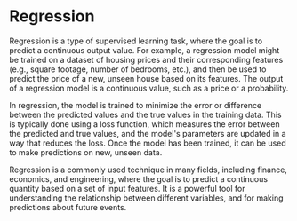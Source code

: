 # Regression

Regression is a type of supervised learning task, where the goal is to predict a continuous output value. For example, a regression model might be trained on a dataset of housing prices and their corresponding features (e.g., square footage, number of bedrooms, etc.), and then be used to predict the price of a new, unseen house based on its features. The output of a regression model is a continuous value, such as a price or a probability.

In regression, the model is trained to minimize the error or difference between the predicted values and the true values in the training data. This is typically done using a loss function, which measures the error between the predicted and true values, and the model's parameters are updated in a way that reduces the loss. Once the model has been trained, it can be used to make predictions on new, unseen data.

Regression is a commonly used technique in many fields, including finance, economics, and engineering, where the goal is to predict a continuous quantity based on a set of input features. It is a powerful tool for understanding the relationship between different variables, and for making predictions about future events.
